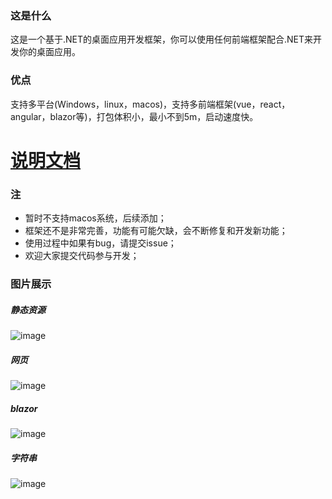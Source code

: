### 这是什么
这是一个基于.NET的桌面应用开发框架，你可以使用任何前端框架配合.NET来开发你的桌面应用。

### 优点
支持多平台(Windows，linux，macos)，支持多前端框架(vue，react，angular，blazor等)，打包体积小，最小不到5m，启动速度快。

# [说明文档](https://jaffoo.github.io/KirinApp/doc/)

### 注
 - 暂时不支持macos系统，后续添加；
 - 框架还不是非常完善，功能有可能欠缺，会不断修复和开发新功能；
 - 使用过程中如果有bug，请提交issue；
 - 欢迎大家提交代码参与开发；

### 图片展示
##### 静态资源
![image](https://github.com/user-attachments/assets/00a70b0c-a4e9-43f5-afc4-9aa9e2541f40)
##### 网页
![image](https://github.com/user-attachments/assets/7393136f-69d5-49e6-a451-a84ef7027fac)
##### blazor
![image](https://github.com/user-attachments/assets/f7ed8d1b-7125-412f-9ecb-2eb141f0b10a)
##### 字符串
![image](https://github.com/user-attachments/assets/0c9ab315-a68e-4a63-9f41-5030d600aac9)
